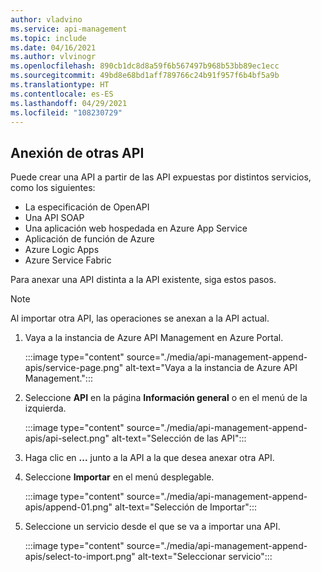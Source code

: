 ```yaml
---
author: vladvino
ms.service: api-management
ms.topic: include
ms.date: 04/16/2021
ms.author: vlvinogr
ms.openlocfilehash: 890cb1dc8d8a59f6b567497b968b53bb89ec1ecc
ms.sourcegitcommit: 49bd8e68bd1aff789766c24b91f957f6b4bf5a9b
ms.translationtype: HT
ms.contentlocale: es-ES
ms.lasthandoff: 04/29/2021
ms.locfileid: "108230729"
---
```

## <a name="append-other-apis"></a>Anexión de otras API

Puede crear una API a partir de las API expuestas por distintos servicios, como los siguientes:
* La especificación de OpenAPI
* Una API SOAP
* Una aplicación web hospedada en Azure App Service
* Aplicación de función de Azure
* Azure Logic Apps
* Azure Service Fabric

Para anexar una API distinta a la API existente, siga estos pasos. 

>[!NOTE] 
> Al importar otra API, las operaciones se anexan a la API actual.

1. Vaya a la instancia de Azure API Management en Azure Portal.

    :::image type="content" source="./media/api-management-append-apis/service-page.png" alt-text="Vaya a la instancia de Azure API Management.":::

1. Seleccione **API** en la página **Información general** o en el menú de la izquierda.

    :::image type="content" source="./media/api-management-append-apis/api-select.png" alt-text="Selección de las API":::

1. Haga clic en **...** junto a la API a la que desea anexar otra API.
1. Seleccione **Importar** en el menú desplegable.

    :::image type="content" source="./media/api-management-append-apis/append-01.png" alt-text="Selección de Importar":::

1. Seleccione un servicio desde el que se va a importar una API.

    :::image type="content" source="./media/api-management-append-apis/select-to-import.png" alt-text="Seleccionar servicio":::
